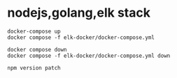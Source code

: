 # nodejs,golang,elk stack

```
docker-compose up
docker compose -f elk-docker/docker-compose.yml
```

```
docker compose down
docker compose -f elk-docker/docker-compose.yml down
```

```
npm version patch
```